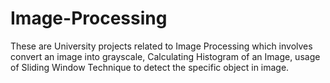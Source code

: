 # Image-Processing
These are University projects related to Image Processing which involves convert an image into grayscale, Calculating Histogram of an Image, usage of Sliding Window Technique to detect the specific object in image.

